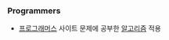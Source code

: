 ### Programmers
- [프로그래머스](https://programmers.co.kr/learn/challenges) 사이트 문제에 공부한 [알고리즘](https://github.com/Yeo0/Algorithm) 적용
